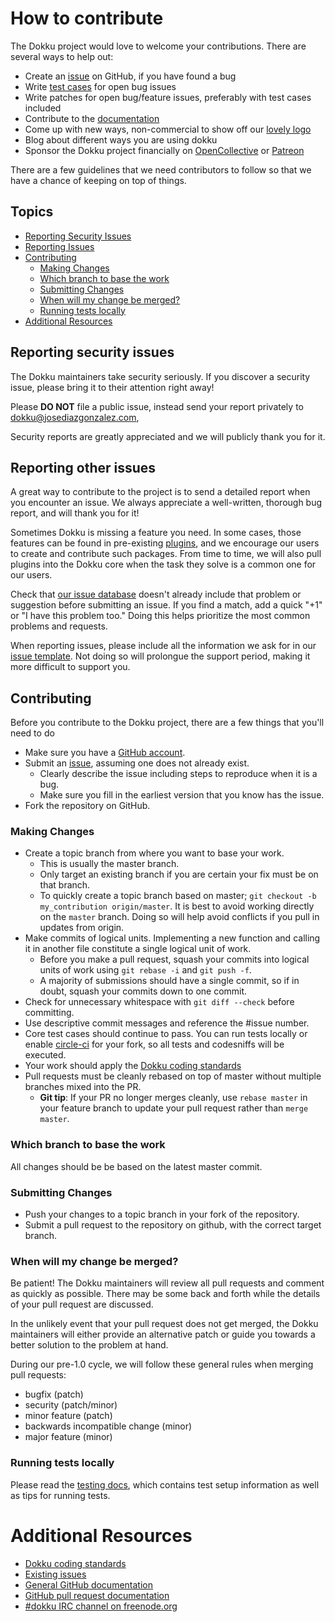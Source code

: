 # How to contribute

The Dokku project would love to welcome your contributions. There are
several ways to help out:

* Create an [issue](https://github.com/dokku/dokku/issues) on GitHub, if you
  have found a bug
* Write [test cases](https://dokku.com/docs/development/testing/) for open bug issues
* Write patches for open bug/feature issues, preferably with test cases
  included
* Contribute to the [documentation](https://dokku.com/docs/)
* Come up with new ways, non-commercial to show off our [lovely logo](https://avatars1.githubusercontent.com/u/13455795)
* Blog about different ways you are using dokku
* Sponsor the Dokku project financially on [OpenCollective](https://opencollective.com/dokku#support) or [Patreon](https://www.patreon.com/dokku)

There are a few guidelines that we need contributors to follow so that we have
a chance of keeping on top of things.

## Topics

* [Reporting Security Issues](#reporting-security-issues)
* [Reporting Issues](#reporting-other-issues)
* [Contributing](#contributing)
  * [Making Changes](#making-changes)
  * [Which branch to base the work](#which-branch-to-base-the-work)
  * [Submitting Changes](#submitting-changes)
  * [When will my change be merged?](#when-will-my-change-be-merged)
  * [Running tests locally](#running-tests-locally)
* [Additional Resources](#additional-resources)

## Reporting security issues

The Dokku maintainers take security seriously. If you discover a security
issue, please bring it to their attention right away!

Please **DO NOT** file a public issue, instead send your report privately to
[dokku@josediazgonzalez.com](mailto:dokku@josediazgonzalez.com),

Security reports are greatly appreciated and we will publicly thank you for it.

## Reporting other issues

A great way to contribute to the project is to send a detailed report when you
encounter an issue. We always appreciate a well-written, thorough bug report,
and will thank you for it!

Sometimes  Dokku  is missing a feature you need. In some cases, those features can
be found in pre-existing [plugins](https://dokku.com/docs/plugins/),
and we encourage our users to create and contribute such packages. From time to
time, we will also pull plugins into the Dokku core when the task they solve is
a common one for our users.

Check that [our issue database](https://github.com/dokku/dokku/issues)
doesn't already include that problem or suggestion before submitting an issue.
If you find a match, add a quick "+1" or "I have this problem too." Doing this
helps prioritize the most common problems and requests.

When reporting issues, please include all the information we ask for in our
[issue template](https://github.com/dokku/dokku/blob/master/ISSUE_TEMPLATE.md).
Not doing so will prolongue the support period, making it more difficult to support
you.

## Contributing

Before you contribute to the Dokku project, there are a few things that you'll
need to do

* Make sure you have a [GitHub account](https://github.com/signup/free).
* Submit an [issue](https://github.com/dokku/dokku/issues), assuming one
  does not already exist.
  * Clearly describe the issue including steps to reproduce when it is a bug.
  * Make sure you fill in the earliest version that you know has the issue.
* Fork the repository on GitHub.

### Making Changes

* Create a topic branch from where you want to base your work.
  * This is usually the master branch.
  * Only target an existing branch if you are certain your fix must be on that
    branch.
  * To quickly create a topic branch based on master; `git checkout -b my_contribution origin/master`.
    It is best to avoid working directly on the `master` branch. Doing so will
    help avoid conflicts if you pull in updates from origin.
* Make commits of logical units. Implementing a new function and calling it in
  another file constitute a single logical unit of work.
  * Before you make a pull request, squash your commits into logical units of work
    using `git rebase -i` and `git push -f`.
  * A majority of submissions should have a single commit, so if in doubt,
    squash your commits down to one commit.
* Check for unnecessary whitespace with `git diff --check` before committing.
* Use descriptive commit messages and reference the #issue number.
* Core test cases should continue to pass. You can run tests locally or enable
  [circle-ci](https://circleci.com/gh/dokku/dokku) for your fork, so all
  tests and codesniffs will be executed.
* Your work should apply the [Dokku coding standards](https://github.com/progrium/bashstyle)
* Pull requests must be cleanly rebased on top of master without multiple branches
  mixed into the PR.
  * **Git tip**: If your PR no longer merges cleanly, use `rebase master` in your
    feature branch to update your pull request rather than `merge master`.

### Which branch to base the work

All changes should be be based on the latest master commit.

### Submitting Changes

* Push your changes to a topic branch in your fork of the repository.
* Submit a pull request to the repository on github, with the correct target
  branch.

### When will my change be merged?

Be patient! The Dokku maintainers will review all pull requests and comment as
quickly as possible. There may be some back and forth while the details of your
pull request are discussed.

In the unlikely event that your pull request does not get merged, the Dokku
maintainers will either provide an alternative patch or guide you towards a
better solution to the problem at hand.

During our pre-1.0 cycle, we will follow these general rules when merging pull
requests:

- bugfix (patch)
- security (patch/minor)
- minor feature (patch)
- backwards incompatible change (minor)
- major feature (minor)

### Running tests locally

Please read the [testing docs](https://dokku.com/docs/development/testing/),
which contains test setup information as well as tips for running tests.

# Additional Resources

* [Dokku coding standards](https://github.com/progrium/bashstyle)
* [Existing issues](https://github.com/dokku/dokku/issues)
* [General GitHub documentation](https://help.github.com/)
* [GitHub pull request documentation](https://help.github.com/send-pull-requests/)
* [#dokku IRC channel on freenode.org](https://webchat.freenode.net/?channels=dokku)
